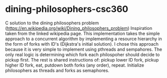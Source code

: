 # dining-philosophers-csc360
C solution to the dining philosophers problem (https://en.wikipedia.org/wiki/Dining_philosophers_problem)
Inspiration taken from the linked wikipedia page. This implementation takes the simple approach to a concurrent algorithm by implementing a resource hierarchy in the form of forks with ID's (Dijkstra's initial solution). I chose this approach because it is very simple to implement using pthreads and sempahores. The only real logic is determining which fork each philospoher should decide to pickup first. The rest is shared instructions of: pickup lower ID fork, pickup higher ID fork, eat, putdown both forks (any order), repeat. Initialize philosophers as threads and forks as semaphores.
